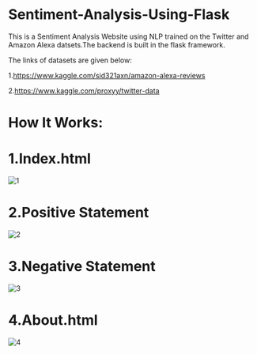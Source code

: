 # Sentiment-Analysis-Using-Flask

This is a Sentiment Analysis Website using NLP trained on the Twitter and Amazon Alexa datsets.The backend is built in the flask framework.

The links of datasets are given below:

1.https://www.kaggle.com/sid321axn/amazon-alexa-reviews

2.https://www.kaggle.com/proxyy/twitter-data

# How It Works:

# 1.Index.html
![1](https://user-images.githubusercontent.com/38583162/82411000-8b38a400-9a8e-11ea-877f-8aefab514942.png)

# 2.Positive Statement
![2](https://user-images.githubusercontent.com/38583162/82419074-82020400-9a9b-11ea-8922-5f3f947ae6f8.png)

# 3.Negative Statement
![3](https://user-images.githubusercontent.com/38583162/82411119-cc30b880-9a8e-11ea-9eec-5aa5213da715.png)

# 4.About.html
![4](https://user-images.githubusercontent.com/38583162/82419100-87f7e500-9a9b-11ea-9e6b-0e5192c60892.png)




